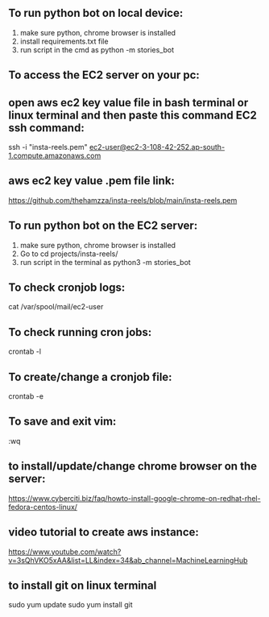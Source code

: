 To run python bot on local device:
---------------------------------
1) make sure python, chrome browser is installed
2) install requirements.txt file
3) run script in the cmd as
  python -m stories_bot

To access the EC2 server on your pc:
----------------------------------
open aws ec2 key value file in bash terminal or linux terminal and then paste this command
EC2 ssh command:
-------------------------------------
ssh -i "insta-reels.pem" ec2-user@ec2-3-108-42-252.ap-south-1.compute.amazonaws.com

aws ec2 key value .pem file link:
---------------------------------
https://github.com/thehamzza/insta-reels/blob/main/insta-reels.pem

To run python bot on the EC2 server:
-----------------------------------
1) make sure python, chrome browser is installed
2) Go to cd projects/insta-reels/
3) run script in the terminal as
  python3 -m stories_bot

To check cronjob logs:
---------------------
cat /var/spool/mail/ec2-user

To check running cron jobs:
---------------------------
crontab -l

To create/change a cronjob file:
-------------------------------
crontab -e

To save and exit vim:
--------------------
:wq



to install/update/change chrome browser on the server:
-----------------------------------------------------
https://www.cyberciti.biz/faq/howto-install-google-chrome-on-redhat-rhel-fedora-centos-linux/

video tutorial to create aws instance:
---------------------------------------

https://www.youtube.com/watch?v=3sQhVKO5xAA&list=LL&index=34&ab_channel=MachineLearningHub

to install git on linux terminal
--------------------------------
sudo yum update
sudo yum install git


